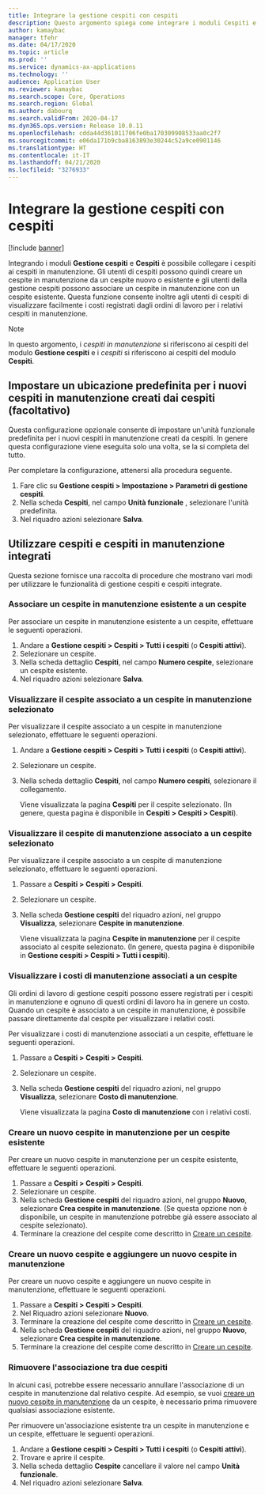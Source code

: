 ```yaml
---
title: Integrare la gestione cespiti con cespiti
description: Questo argomento spiega come integrare i moduli Cespiti e Gestione cespiti, in modo da poter collegare i cespiti ai cespiti in manutenzione.
author: kamaybac
manager: tfehr
ms.date: 04/17/2020
ms.topic: article
ms.prod: ''
ms.service: dynamics-ax-applications
ms.technology: ''
audience: Application User
ms.reviewer: kamaybac
ms.search.scope: Core, Operations
ms.search.region: Global
ms.author: dabourq
ms.search.validFrom: 2020-04-17
ms.dyn365.ops.version: Release 10.0.11
ms.openlocfilehash: cdda44d361011706fe0ba170309908533aa0c2f7
ms.sourcegitcommit: e06da171b9cba8163893e30244c52a9ce0901146
ms.translationtype: HT
ms.contentlocale: it-IT
ms.lasthandoff: 04/21/2020
ms.locfileid: "3276933"
---
```

# <a name="integrate-asset-management-with-fixed-assets"></a>Integrare la gestione cespiti con cespiti

[!include [banner](../../includes/banner.md)]

Integrando i moduli **Gestione cespiti** e **Cespiti** è possibile collegare i cespiti ai cespiti in manutenzione. Gli utenti di cespiti possono quindi creare un cespite in manutenzione da un cespite nuovo o esistente e gli utenti della gestione cespiti possono associare un cespite in manutenzione con un cespite esistente. Questa funzione consente inoltre agli utenti di cespiti di visualizzare facilmente i costi registrati dagli ordini di lavoro per i relativi cespiti in manutenzione.

> [!NOTE]
> In questo argomento, i *cespiti in manutenzione* si riferiscono ai cespiti del modulo **Gestione cespiti** e i *cespiti* si riferiscono ai cespiti del modulo **Cespiti**.

## <a name="set-a-default-location-for-new-maintenance-assets-that-are-created-from-fixed-assets-optional"></a>Impostare un ubicazione predefinita per i nuovi cespiti in manutenzione creati dai cespiti (facoltativo)

Questa configurazione opzionale consente di impostare un'unità funzionale predefinita per i nuovi cespiti in manutenzione creati da cespiti. In genere questa configurazione viene eseguita solo una volta, se la si completa del tutto.

Per completare la configurazione, attenersi alla procedura seguente.

1. Fare clic su **Gestione cespiti \> Impostazione \> Parametri di gestione cespiti**.
1. Nella scheda **Cespiti**, nel campo **Unità funzionale** , selezionare l'unità predefinita.
1. Nel riquadro azioni selezionare **Salva**.

## <a name="work-with-integrated-maintenance-assets-and-fixed-assets"></a>Utilizzare cespiti e cespiti in manutenzione integrati

Questa sezione fornisce una raccolta di procedure che mostrano vari modi per utilizzare le funzionalità di gestione cespiti e cespiti integrate.

### <a name="associate-an-existing-maintenance-asset-with-a-fixed-asset"></a>Associare un cespite in manutenzione esistente a un cespite

Per associare un cespite in manutenzione esistente a un cespite, effettuare le seguenti operazioni.

1. Andare a **Gestione cespiti \> Cespiti \> Tutti i cespiti** (o **Cespiti attivi**).
1. Selezionare un cespite.
1. Nella scheda dettaglio **Cespiti**, nel campo **Numero cespite**, selezionare un cespite esistente.
1. Nel riquadro azioni selezionare **Salva**.

### <a name="view-the-fixed-asset-that-is-associated-with-a-selected-maintenance-asset"></a>Visualizzare il cespite associato a un cespite in manutenzione selezionato

Per visualizzare il cespite associato a un cespite in manutenzione selezionato, effettuare le seguenti operazioni.

1. Andare a **Gestione cespiti \> Cespiti \> Tutti i cespiti** (o **Cespiti attivi**).
1. Selezionare un cespite.
1. Nella scheda dettaglio **Cespiti**, nel campo **Numero cespiti**, selezionare il collegamento.

    Viene visualizzata la pagina **Cespiti** per il cespite selezionato. (In genere, questa pagina è disponibile in **Cespiti \> Cespiti \> Cespiti**).

### <a name="view-the-maintenance-asset-that-is-associated-with-a-selected-fixed-asset"></a>Visualizzare il cespite di manutenzione associato a un cespite selezionato

Per visualizzare il cespite associato a un cespite di manutenzione selezionato, effettuare le seguenti operazioni.

1. Passare a **Cespiti \> Cespiti \> Cespiti**.
1. Selezionare un cespite.
1. Nella scheda **Gestione cespiti** del riquadro azioni, nel gruppo **Visualizza**, selezionare **Cespite in manutenzione**.

    Viene visualizzata la pagina **Cespite in manutenzione** per il cespite associato al cespite selezionato. (In genere, questa pagina è disponibile in **Gestione cespiti \> Cespiti \> Tutti i cespiti**).

### <a name="view-maintenance-costs-that-are-associated-with-a-fixed-asset"></a>Visualizzare i costi di manutenzione associati a un cespite

Gli ordini di lavoro di gestione cespiti possono essere registrati per i cespiti in manutenzione e ognuno di questi ordini di lavoro ha in genere un costo. Quando un cespite è associato a un cespite in manutenzione, è possibile passare direttamente dal cespite per visualizzare i relativi costi.

Per visualizzare i costi di manutenzione associati a un cespite, effettuare le seguenti operazioni.

1. Passare a **Cespiti \> Cespiti \> Cespiti**.
1. Selezionare un cespite.
1. Nella scheda **Gestione cespiti** del riquadro azioni, nel gruppo **Visualizza**, selezionare **Costo di manutenzione**.

    Viene visualizzata la pagina **Costo di manutenzione** con i relativi costi.

### <a name="create-a-new-maintenance-asset-for-an-existing-fixed-asset"></a><a name="new-maintenance-from-fixed"></a>Creare un nuovo cespite in manutenzione per un cespite esistente

Per creare un nuovo cespite in manutenzione per un cespite esistente, effettuare le seguenti operazioni.

1. Passare a **Cespiti \> Cespiti \> Cespiti**.
1. Selezionare un cespite.
1. Nella scheda **Gestione cespiti** del riquadro azioni, nel gruppo **Nuovo**, selezionare **Crea cespite in manutenzione**. (Se questa opzione non è disponibile, un cespite in manutenzione potrebbe già essere associato al cespite selezionato).
1. Terminare la creazione del cespite come descritto in [Creare un cespite](../objects/create-an-object.md).

### <a name="create-a-new-fixed-asset-and-add-a-new-maintenance-asset-for-it"></a>Creare un nuovo cespite e aggiungere un nuovo cespite in manutenzione

Per creare un nuovo cespite e aggiungere un nuovo cespite in manutenzione, effettuare le seguenti operazioni.

1. Passare a **Cespiti \> Cespiti \> Cespiti**.
1. Nel Riquadro azioni selezionare **Nuovo**.
1. Terminare la creazione del cespite come descritto in [Creare un cespite](../../../finance/fixed-assets/tasks/create-fixed-asset.md).
1. Nella scheda **Gestione cespiti** del riquadro azioni, nel gruppo **Nuovo**, selezionare **Crea cespite in manutenzione**.
1. Terminare la creazione del cespite come descritto in [Creare un cespite](../objects/create-an-object.md).

### <a name="remove-the-association-between-two-assets"></a>Rimuovere l'associazione tra due cespiti

In alcuni casi, potrebbe essere necessario annullare l'associazione di un cespite in manutenzione dal relativo cespite. Ad esempio, se vuoi [creare un nuovo cespite in manutenzione](#new-maintenance-from-fixed) da un cespite, è necessario prima rimuovere qualsiasi associazione esistente.

Per rimuovere un'associazione esistente tra un cespite in manutenzione e un cespite, effettuare le seguenti operazioni.

1. Andare a **Gestione cespiti \> Cespiti \> Tutti i cespiti** (o **Cespiti attivi**).
1. Trovare e aprire il cespite.
1. Nella scheda dettaglio **Cespite** cancellare il valore nel campo **Unità funzionale**.
1. Nel riquadro azioni selezionare **Salva**.
